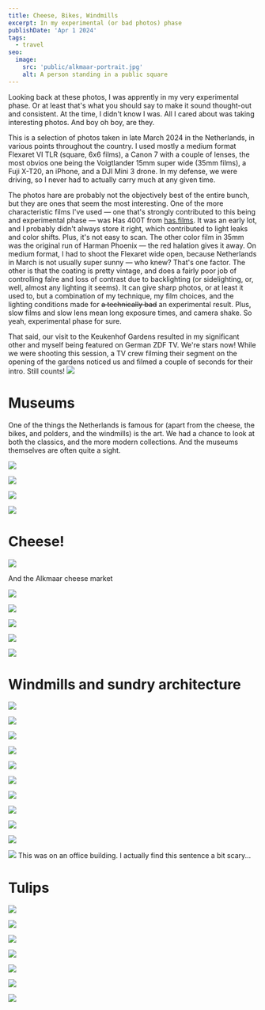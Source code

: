 ```yaml
---
title: Cheese, Bikes, Windmills
excerpt: In my experimental (or bad photos) phase
publishDate: 'Apr 1 2024'
tags:
  - travel
seo:
  image:
    src: 'public/alkmaar-portrait.jpg'
    alt: A person standing in a public square
---
```


<!-- Headings -->

Looking back at these photos, I was apprently in my very experimental phase. Or at least that's what you should say to make it sound thought-out and consistent. At the time, I didn't know I was. All I cared about was taking interesting photos. And boy oh boy, are they.

This is a selection of photos taken in late March 2024 in the Netherlands, in various points throughout the country. I used mostly a medium format Flexaret VI TLR (square, 6x6 films), a Canon 7 with a couple of lenses, the most obvios one being the Voigtlander 15mm super wide (35mm films), a Fuji X-T20, an iPhone, and a DJI Mini 3 drone. In my defense, we were driving, so I never had to actually carry much at any given time.

The photos hare are probably not the objectively best of the entire bunch, but they are ones that seem the most interesting.
One of the more characteristic films I've used — one that's strongly contributed to this being and experimental phase — was Has 400T from [has.films](public/https://has65.film). It was an early lot, and I probably didn't always store it right, which contributed to light leaks and color shifts. Plus, it's not easy to scan. The other color film in 35mm was the original run of Harman Phoenix — the red halation gives it away.
On medium format, I had to shoot the Flexaret wide open, because Netherlands in March is not usually super sunny — who knew? That's one factor. The other is that the coating is pretty vintage, and does a fairly poor job of controlling falre and loss of contrast due to backlighting (or sidelighting, or, well, almost any lighting it seems). It can give sharp photos, or at least it used to, but a combination of my technique, my film choices, and the lighting conditions made for ~~a technically bad~~ an experimental result. Plus, slow films and slow lens mean long exposure times, and camera shake. So yeah, experimental phase for sure.

That said, our visit to the Keukenhof Gardens resulted in my significant other and myself being featured on German ZDF TV. We're stars now!
While we were shooting this session, a TV crew filming their segment on the opening of the gardens noticed us and filmed a couple of seconds for their intro. Still counts!
![](public/IMG_8424.jpeg)

# Museums

One of the things the Netherlands is famous for (apart from the cheese, the bikes, and polders, and the windmills) is the art. We had a chance to look at both the classics, and the more modern collections. And the museums themselves are often quite a sight.

![](public/IMG_4452.jpeg)

![](public/IMG_4444.jpeg)

![](public/nightwatch-crowd.jpg)

![](public/modern-art-has400t.jpg)

# Cheese!

![](public/cheeses-for-sales.jpeg)

And the Alkmaar cheese market

![](public/IMG_8418.jpeg)

![](public/IMG_8411.jpeg)

![](public/IMG_8413.jpeg)

![](public/IMG_8412.jpeg)

![](public/alkmaar-portrait.jpg)

# Windmills and sundry architecture

![](public/windmills.jpg)

![](public/always-sunny-in-amsterdam.jpeg)

![](public/6x6church.jpg)

![](public/IMG_4388.jpeg)

![](public/lighthouse-has400t.jpg)

![](public/amsterdam-corner.jpg)

![](public/fp4-architecture.jpg)

![](public/IMG_4616.jpeg)

![](public/harbor-tower.jpg)

![](public/rembrandt-wuz-here.jpeg)

![](public/IMG_4690.jpeg)
This was on an office building. I actually find this sentence a bit scary...

# Tulips

![](public/two-lips-has-400t.jpg)

![](public/IMG_8383.jpg)

<!-- Images -->

![](public/cloudy-beach.jpg)

![](public/ferry.jpg)

![](public/bikes.jpg)

![](public/IMG_4218.jpeg)

![](public/IMG_4714.jpeg)
